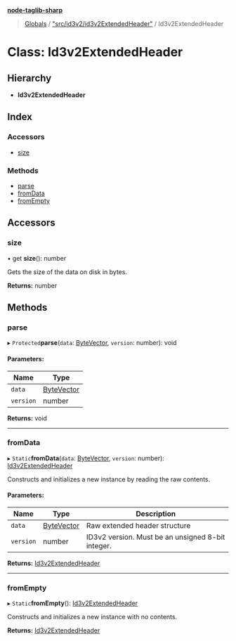 **[node-taglib-sharp](../README.md)**

> [Globals](../globals.md) / ["src/id3v2/id3v2ExtendedHeader"](../modules/_src_id3v2_id3v2extendedheader_.md) / Id3v2ExtendedHeader

# Class: Id3v2ExtendedHeader

## Hierarchy

* **Id3v2ExtendedHeader**

## Index

### Accessors

* [size](_src_id3v2_id3v2extendedheader_.id3v2extendedheader.md#size)

### Methods

* [parse](_src_id3v2_id3v2extendedheader_.id3v2extendedheader.md#parse)
* [fromData](_src_id3v2_id3v2extendedheader_.id3v2extendedheader.md#fromdata)
* [fromEmpty](_src_id3v2_id3v2extendedheader_.id3v2extendedheader.md#fromempty)

## Accessors

### size

• get **size**(): number

Gets the size of the data on disk in bytes.

**Returns:** number

## Methods

### parse

▸ `Protected`**parse**(`data`: [ByteVector](_src_bytevector_.bytevector.md), `version`: number): void

#### Parameters:

Name | Type |
------ | ------ |
`data` | [ByteVector](_src_bytevector_.bytevector.md) |
`version` | number |

**Returns:** void

___

### fromData

▸ `Static`**fromData**(`data`: [ByteVector](_src_bytevector_.bytevector.md), `version`: number): [Id3v2ExtendedHeader](_src_id3v2_id3v2extendedheader_.id3v2extendedheader.md)

Constructs and initializes a new instance by reading the raw contents.

#### Parameters:

Name | Type | Description |
------ | ------ | ------ |
`data` | [ByteVector](_src_bytevector_.bytevector.md) | Raw extended header structure |
`version` | number | ID3v2 version. Must be an unsigned 8-bit integer.  |

**Returns:** [Id3v2ExtendedHeader](_src_id3v2_id3v2extendedheader_.id3v2extendedheader.md)

___

### fromEmpty

▸ `Static`**fromEmpty**(): [Id3v2ExtendedHeader](_src_id3v2_id3v2extendedheader_.id3v2extendedheader.md)

Constructs and initializes a new instance with no contents.

**Returns:** [Id3v2ExtendedHeader](_src_id3v2_id3v2extendedheader_.id3v2extendedheader.md)
